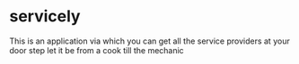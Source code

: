 # servicely
This is an application via which you can get all the  service providers at your door step let it be from a cook till the mechanic 
